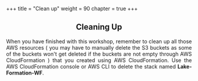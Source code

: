 +++
title = "Clean up"
weight = 90
chapter = true
+++
<center><h2>Cleaning Up</h2></center>

<div style="text-align: justify">
When you have finished with this workshop, remember to clean up all those AWS resources ( you may have to manually delete the S3 buckets as some of the buckets won't get deleted if the buckets are not empty through AWS CloudFormation ) that you created using AWS CloudFormation. Use the AWS CloudFormation console or AWS CLI to delete the stack named <b>Lake-Formation-WF</b>.
</div>